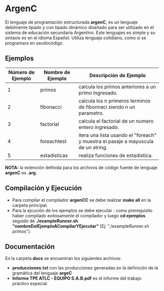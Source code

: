# ArgenC

El lenguaje de programación estructurada **argenC**, es un lenguaje debilmente tipado y con tipado dinámico diseñado para ser utilizado en el sistema de educación secundaria Argentino. 
Este lenguajes es simple y su sintaxis es en el idioma Español. 
Utiliza lenguaje cotidiano, como si se programara en seudocódigo.

## Ejemplos

| Número de Ejemplo  | Nombre de Ejemplo  | Descripción de Ejemplo  |
|--------------------|--------------------|-------------------------|
| 1                  | primos             |calcula los primos anteriores a un primo ingresado.| 
| 2                  | fibonacci          |calcula los n primeros terminos de fibonnaci siendo n un parametro.|
| 3                  | factorial          |calcula el factorial de un numero entero ingresado.|
| 4                  | foreachtest        |itera una lista usando el "foreach" y muestra el pasaje a mayuscula de un string.|
| 5                  | estadisticas       |realiza funciones de estadistica.|


**NOTA:** la extención definida para los archivos de código fuente de lenguaje **argenC** es **.arg**.

## Compilación y Ejecución
- Para compilar el compilador **argenCC** se debe realizar **make all** en la carpeta principal.
- Para la ejcución de los ejemplos se debe ejecutar : como prerequisito haber compilado exitosamente el compilador y luego **cd ejemplos** seguido de **./exampleRunner.sh "nombreDelEjemploACompilarYEjecutar"** (Ej: "./exampleRunner.sh primos").

## Documentación
En la carpeta **docs** se encuentran los siguientes archivos:
- **producciones.txt** con las producciones generadas en la definición de la gramática del lenguaje **argeC**
- **Informe TPE ATLC - EQUIPO S.A.B.pdf** es el informe del trabajo práctico especial.